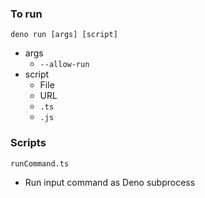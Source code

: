 ### To run

`deno run [args] [script]`
* args
	* `--allow-run`
* script
	* File
	* URL
	* `.ts`
	* `.js`

### Scripts

`runCommand.ts`
* Run input command as Deno subprocess
